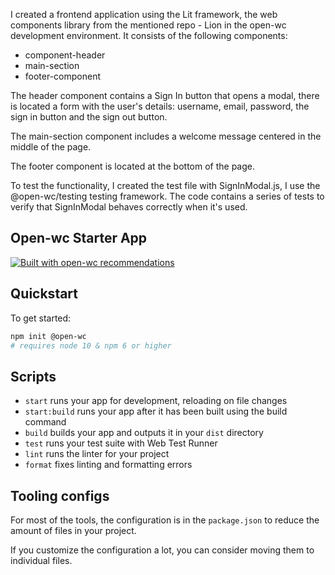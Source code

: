 

I created a frontend application using the Lit framework, the web components library from the mentioned repo - Lion in the open-wc development environment.
It consists of the following components:
- component-header
- main-section
- footer-component

The header component contains a Sign In button that opens a modal, there is located a form with the user's details: username, email, password, the sign in button and the sign out button.

The main-section component includes a welcome message centered in the middle of the page.

The footer component is located at the bottom of the page.

To test the functionality, I created the test file with SignInModal.js, I use the @open-wc/testing testing framework. 
The code contains a series of tests to verify that SignInModal behaves correctly when it's used.


 
## Open-wc Starter App

[![Built with open-wc recommendations](https://img.shields.io/badge/built%20with-open--wc-blue.svg)](https://github.com/open-wc)

## Quickstart

To get started:

```bash
npm init @open-wc
# requires node 10 & npm 6 or higher
```

## Scripts

- `start` runs your app for development, reloading on file changes
- `start:build` runs your app after it has been built using the build command
- `build` builds your app and outputs it in your `dist` directory
- `test` runs your test suite with Web Test Runner
- `lint` runs the linter for your project
- `format` fixes linting and formatting errors

## Tooling configs

For most of the tools, the configuration is in the `package.json` to reduce the amount of files in your project.

If you customize the configuration a lot, you can consider moving them to individual files.
